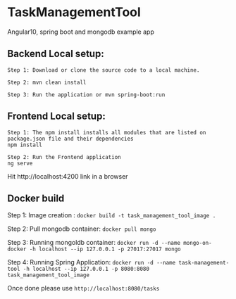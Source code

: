 # TaskManagementTool
Angular10, spring boot and mongodb example app


<h2>Backend Local setup:</h2>

```
Step 1: Download or clone the source code to a local machine.

Step 2: mvn clean install

Step 3: Run the application or mvn spring-boot:run
```


<h2>Frontend Local setup:</h2>

```
Step 1: The npm install installs all modules that are listed on package.json file and their dependencies
npm install

Step 2: Run the Frontend application 
ng serve
```

Hit http://localhost:4200 link in a browser

<h2>Docker build</h2>

Step 1: Image creation : `docker build -t task_management_tool_image .`

Step 2: Pull mongodb container: `docker pull mongo`

Step 3: Running mongoldb container: `docker run -d --name mongo-on-docker -h localhost --ip 127.0.0.1 -p 27017:27017 mongo`

Step 4: Running Spring Application: `docker run -d --name task-management-tool -h localhost --ip 127.0.0.1 -p 8080:8080 task_management_tool_image`

Once done please use `http://localhost:8080/tasks`
